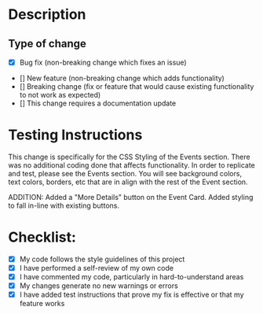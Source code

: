 # Description

## Type of change

- [X] Bug fix (non-breaking change which fixes an issue)
- [] New feature (non-breaking change which adds functionality)
- [] Breaking change (fix or feature that would cause existing functionality to not work as expected)
- [] This change requires a documentation update

# Testing Instructions
This change is specifically for the CSS Styling of the Events section.  There was no additional coding done that affects functionality.
In order to replicate and test, please see the Events section.  You will see background colors, text colors, borders, etc that are in
align with the rest of the Event section.

ADDITION:
Added a "More Details" button on the Event Card.
Added styling to fall in-line with existing buttons.

# Checklist:

- [X] My code follows the style guidelines of this project
- [X] I have performed a self-review of my own code
- [X] I have commented my code, particularly in hard-to-understand areas
- [X] My changes generate no new warnings or errors
- [X] I have added test instructions that prove my fix is effective or that my feature works
